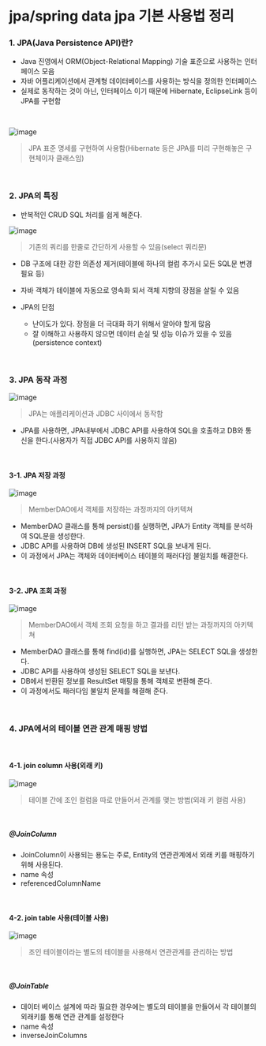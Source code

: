 <h1>jpa/spring data jpa 기본 사용법 정리</h1>

<h3>1. JPA(Java Persistence API)란?</h3>

- Java 진영에서 ORM(Object-Relational Mapping) 기술 표준으로 사용하는 인터페이스 모음
- 자바 어플리케이션에서 관계형 데이터베이스를 사용하는 방식을 정의한 인터페이스
- 실제로 동작하는 것이 아닌, 인터페이스 이기 때문에 Hibernate, EclipseLink 등이 JPA를 구현함

<br/>

![image](https://github.com/user-attachments/assets/9607619c-fdfd-4be3-aea8-4dd025b5fe19)
> JPA 표준 명세를 구현하여 사용함(Hibernate 등은 JPA를 미리 구현해놓은 구현체이자 클래스임)

<br/>

<h3>2. JPA의 특징</h3>

- 반복적인 CRUD SQL 처리를 쉽게 해준다.

![image](https://github.com/user-attachments/assets/697db7f0-587f-40a1-b067-df200461e356)
> 기존의 쿼리를 한줄로 간단하게 사용할 수 있음(select 쿼리문)

- DB 구조에 대한 강한 의존성 제거(테이블에 하나의 컬럼 추가시 모든 SQL문 변경 필요 등)
- 자바 객체가 테이블에 자동으로 영속화 되서 객체 지향의 장점을 살릴 수 있음

- JPA의 단점
  - 난이도가 있다. 장점을 더 극대화 하기 위해서 알아야 할게 많음
  - 잘 이해하고 사용하지 않으면 데이터 손실 및 성능 이슈가 있을 수 있음 (persistence context)

<br/>

<h3>3. JPA 동작 과정</h3>

![image](https://github.com/user-attachments/assets/b9acc7e5-a19b-45d5-ab0d-5b730f31a508)
> JPA는 애플리케이션과 JDBC 사이에서 동작함

- JPA를 사용하면, JPA내부에서 JDBC API를 사용하여 SQL을 호출하고 DB와 통신을 한다.(사용자가 직접 JDBC API를 사용하지 않음)

<br/>

<h4>3-1. JPA 저장 과정</h4>

![image](https://github.com/user-attachments/assets/e1e9397c-3be5-458a-900a-e936365444bb)
> MemberDAO에서 객체를 저장하는 과정까지의 아키텍쳐

- MemberDAO 클래스를 통해 persist()를 실행하면, JPA가 Entity 객체를 분석하여 SQL문을 생성한다.
- JDBC API를 사용하여 DB에 생성된 INSERT SQL을 보내게 된다.
- 이 과정에서 JPA는 객체와 데이터베이스 테이블의 패러다임 불일치를 해결한다.

<br/>

<h4>3-2. JPA 조회 과정</h4>

![image](https://github.com/user-attachments/assets/a5a9d809-918a-4e6f-922b-05a7cb54eac7)
> MemberDAO에서 객체 조회 요청을 하고 결과를 리턴 받는 과정까지의 아키텍쳐

- MemberDAO 클래스를 통해 find(id)를 실행하면, JPA는 SELECT SQL을 생성한다.
- JDBC API를 사용하여 생성된 SELECT SQL을 보낸다.
- DB에서 반환된 정보를 ResultSet 매핑을 통해 객체로 변환해 준다.
- 이 과정에서도 패러다임 불일치 문제를 해결해 준다.

<br/>

<h3>4. JPA에서의 테이블 연관 관계 매핑 방법</h3>

<br/>

<h4>4-1. join column 사용(외래 키)</h4>

![image](https://github.com/user-attachments/assets/b3d463f3-f971-40a7-93d7-9e335e0706fa)
> 테이블 간에 조인 컬럼을 따로 만들어서 관계를 맺는 방법(외래 키 컬럼 사용)

<br/>

<h5>@JoinColumn</h5>

- JoinColumn이 사용되는 용도는 주로, Entity의 연관관계에서 외래 키를 매핑하기 위해 사용된다.
- name 속성
- referencedColumnName 

<br/>

<h4>4-2. join table 사용(테이블 사용)</h4>

![image](https://github.com/user-attachments/assets/c92a596d-8a2e-4cc6-afa4-a6bd521033e8)
> 조인 테이블이라는 별도의 테이블을 사용해서 연관관계를 관리하는 방법

<br/>

<h5>@JoinTable</h5>

- 데이터 베이스 설계에 따라 필요한 경우에는 별도의 테이블을 만들어서 각 테이블의 외래키를 통해 연관 관계를 설정한다
- name 속성
- inverseJoinColumns 
